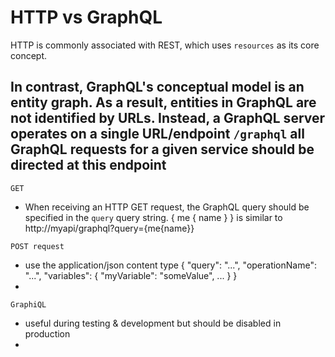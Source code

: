 # HTTP vs GraphQL

HTTP is commonly associated with REST, which uses `resources` as its core concept. 

In contrast, GraphQL's conceptual model is an entity graph. 
As a result, entities in GraphQL are not identified by URLs. 
Instead, a GraphQL server operates on a single URL/endpoint     `/graphql`
all GraphQL requests for a given service should be directed at this endpoint
-----------------------------------------------------------------------------------------------------

`GET`
- When receiving an HTTP GET request, the GraphQL query should be specified in the `query` query string.
{ me { name } }         is similar to       http://myapi/graphql?query={me{name}}


`POST request`
- use the application/json content type
    {
        "query": "...",
        "operationName": "...",
        "variables": { "myVariable": "someValue", ... }
    }
- 


`GraphiQL`
- useful during testing & development but should be disabled in production
- 